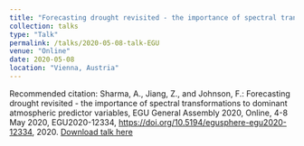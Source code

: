 ```yaml
---
title: "Forecasting drought revisited - the importance of spectral transformations to dominant atmospheric predictor variables"
collection: talks
type: "Talk"
permalink: /talks/2020-05-08-talk-EGU
venue: "Online"
date: 2020-05-08
location: "Vienna, Austria"
---
```


Recommended citation: Sharma, A., Jiang, Z., and Johnson, F.: Forecasting drought revisited - the importance of spectral transformations to dominant atmospheric predictor variables, EGU General Assembly 2020, Online, 4-8 May 2020, EGU2020-12334, https://doi.org/10.5194/egusphere-egu2020-12334, 2020. [Download talk here](http://singh-bohar.github.io/files/Sharma-EGU-2020.pdf)


